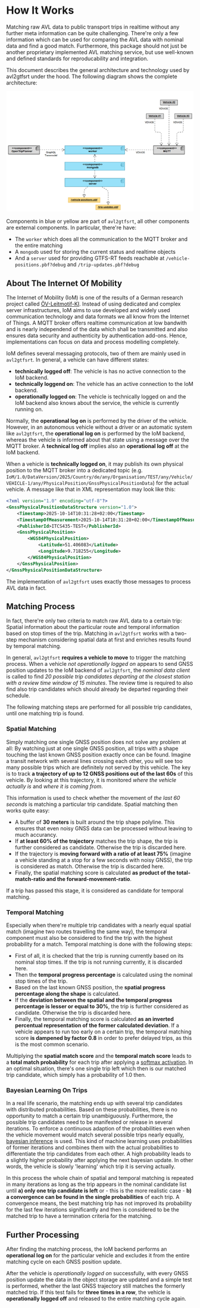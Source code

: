 # How It Works
Matching raw AVL data to public transport trips in realtime without any further meta information can be quite challenging. There're only a few information which can be used for comparing the AVL data with nominal data and find a good match. Furthermore, this package should not just be another proprietary implemented AVL matching service, but use well-known and defined standards for reproducability and integration.

This document describes the general architecture and technology used by avl2gtfsrt under the hood. The following diagram shows the complete architecture:

![Full Architecture of avl2gtfsrt](img/SystemDiagram.png "Optionaler Titel")

Components in blue or yellow are part of `avl2gtfsrt`, all other components are external components. In particular, there're have:

- The `worker` which does all the communication to the MQTT broker and the entire matching
- A `mongodb` used for storing the current status and realtime objects
- And a `server` used for providing GTFS-RT feeds reachable at `/vehicle-positions.pbf?debug` and `/trip-updates.pbf?debug`

## About The Internet Of Mobility
The Internet of Mobility (IoM) is one of the results of a German research project called [ÖV-Leitmotif-KI](https://www.vdv.de/leitmotif-ki.aspx). Instead of using dedicated and complex server infrastructures, IoM aims to use developed and widely used communication technology and data formats we all know from the Internet of Things. A MQTT broker offers realtime communication at low bandwith and is nearly independend of the data which shall be transmitted and also ensures data security and authenticity by authentication add-ons. Hence, implementations can focus on data and process modelling completely.

IoM defines several messaging protocols, two of them are mainly used in `avl2gtfsrt`. In general, a vehicle can have different states:

- **technically logged off**: The vehicle is has no active connection to the IoM backend.
- **technically loggend on**: The vehicle has an active connection to the IoM backend.
- **operationally logged on**: The vehicle is technically logged on and the IoM backend also knows about the service, the vehicle is currently running on.

Normally, the **operational log on** is performed by the driver of the vehicle. However, in an autonomous vehicle without a driver or an automatic system like `avl2gtfsrt`, the **operational log on** is performed by the IoM backend, whereas the vehicle is informed about that state using a message over the MQTT broker. A **technical log off** implies also an **operational log off** at the IoM backend. 

When a vehicle is **technically logged on**, it may publish its own physical position to the MQTT broker into a dedicated topic (e.g. `IoM/1.0/DataVersion/2025/Country/de/any/Organisation/TEST/any/Vehicle/VEHICLE-1/any/PhysicalPosition/GnssPhysicalPositionData`) for the actual vehicle. A message like that in XML representation may look like this:

```xml
<?xml version="1.0" encoding="utf-8"?>
<GnssPhysicalPositionDataStructure version="1.0">
	<Timestamp>2025-10-14T10:31:28+02:00</Timestamp>
	<TimestampOfMeasurement>2025-10-14T10:31:28+02:00</TimestampOfMeasurement>
	<PublisherId>ITCS435-TEST</PublisherId>
	<GnssPhysicalPosition>
		<WGS84PhysicalPosition>
			<Latitude>51.406083</Latitude>
			<Longitude>9.718255</Longitude>
		</WGS84PhysicalPosition>
	</GnssPhysicalPosition>
</GnssPhysicalPositionDataStructure>
```

The implementation of `avl2gtfsrt` uses exactly those messages to process AVL data in fact.

## Matching Process
In fact, there're only two criteria to match raw AVL data to a certain trip: Spatial information about the particular route and temporal information based on stop times of the trip. Matching in `avl2gtfsrt` works with a two-step mechanism considering spatial data at first and enriches results found by temporal matching.

In general, `avl2gtfsrt` **requires a vehicle to move** to trigger the matching process. When a vehicle _not operationally logged on_ appears to send GNSS position updates to the IoM backend of `avl2gtfsrt`, the _nominal data client_ is called to find _20 possible trip candidates departing at the closest station with a review time window of 15 minutes_. The review time is required to also find also trip candidates which should already be departed regarding their schedule. 

The following matching steps are performed for all possible trip candidates, until one matching trip is found.

### Spatial Matching
Simply matching one single GNSS position does not solve any problem at all: By watching just at one single GNSS position, all trips with a shape touching the last known GNSS position exactly once can be found. Imagine a transit network with several lines crossing each other, you will see too many possible trips which are definitely not served by this vehicle. The key is to track **a trajectory of up to 12 GNSS positions out of the last 60s** of this vehicle. By looking at this trajectory, it is monitored _where the vehicle actually is_ and _where it is coming from_. 

This information is used to check whether the movement of _the last 60 seconds_ is matching a particular trip candidate. Spatial matching then works quite easy:

- A buffer of **30 meters** is built around the trip shape polyline. This ensures that even noisy GNSS data can be processed without leaving to much accurancy.
- If **at least 60% of the trajectory** matches the trip shape, the trip is further considered as candidate. Otherwise the trip is discarded here.
- If the trajectory is **moving forward with a ratio of at least 75%** (imagine a vehicle standing at a stop for a few seconds with noisy GNSS), the trip is considered as match. Otherwise the trip is discarded here.
- Finally, the spatial matching score is calculated **as product of the total-match-ratio and the forward-movement-ratio**.

If a trip has passed this stage, it is considered as candidate for temporal matching.

### Temporal Matching
Especially when there're multiple trip candidates with a nearly equal spatial match (imagine two routes travelling the same way), the temporal component must also be considered to find the trip with the highest probability for a match. Temporal matching is done with the following steps:

- First of all, it is checked that the trip is running currently based on its nominal stop times. If the trip is not running currently, it is discarded here.
- Then the **temporal progress percentage** is calculated using the nominal stop times of the trip.
- Based on the last known GNSS position, the **spatial progress percentage along the shape** is calculated.
- If the **deviation between the spatial and the temporal progress percentage is lesser or equal to 30%**, the trip is further considered as candidate. Otherwise the trip is discarded here.
- Finally, the temporal matching score is calculated **as an inverted percentual representation of the former calculated deviation**. If a vehicle appears to run too early on a certain trip, the temporal matching score **is dampened by factor 0.8** in order to prefer delayed trips, as this is the most common scenario.

Multiplying the **spatial match score** and the **temporal match score** leads to a **total match probability** for each trip after applying a [softmax activation](https://de.wikipedia.org/wiki/Softmax-Funktion). In an optimal situation, there's one single trip left which then is our matched trip candidate, which simply has a probability of 1.0 then.

### Bayesian Learning On Trips
In a real life scenario, the matching ends up with several trip candidates with distributed probabilities. Based on these probabilities, there is no opportunity to match a certain trip unambiguously. Furthermore, the possible trip candidates need to be manifested or release in several iterations. To enforce a continuous adaption of the probabilities even when the vehicle movement would match several possible trips nearly equally, [bayesian inference](https://en.wikipedia.org/wiki/Bayesian_inference) is used. This kind of machine learning uses probabilities of former iterations and combines them with the actual probabilities to differentiate the trip candidates from each other. A high probability leads to a slightly higher probability after applying the next bayesian update. In other words, the vehicle is slowly 'learning' which trip it is serving actually.

 In this process the whole chain of spatial and temporal matching is repeated in many iterations as long as the trip appears in the nominal candidate list until **a) only one trip candidate is left** or - this is the more realistic case - **b) a convergence can be found in the single probabilities** of each trip. A convergence means, the best matching trip has not improved its probability for the last few iterations significantly and then is considered to be the matched trip to have a termination criteria for the matching.

 ## Further Processing
 After finding the matching process, the IoM backend performs an **operational log on** for the particular vehicle and excludes it from the entire matching cycle on each GNSS position update.

 After the vehicle is _operationally logged on_ successfully, with every GNSS position update the data in the object storage are updated and a simple test is performed, whether the last GNSS trajectory still matches the formerly matched trip. If this test fails for **three times in a row**, the vehicle is **operationally logged off** and released to the entire matching cycle again.
